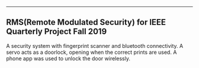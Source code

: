 -------------------------------------------------------------------
RMS(Remote Modulated Security) for IEEE Quarterly Project Fall 2019
-------------------------------------------------------------------
A security system with fingerprint scanner and bluetooth 
  connectivity. A servo acts as a doorlock, opening when the correct 
  prints are used. A phone app was used to unlock the door wirelessly.

